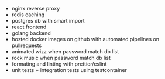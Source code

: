- nginx reverse proxy
- redis caching
- postgres db with smart import 
- react frontend
- golang backend
- hosted docker images on github with automated pipelines on pullrequests
- animated wizz when password match db list 
- rock music when password match db list
- formating and linting with prettier/eslint 
- unit tests + integration tests using testcontainer


